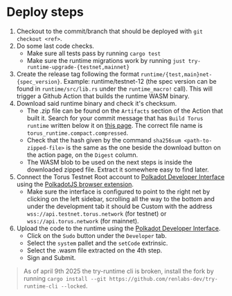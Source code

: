 # Deploy steps

1. Checkout to the commit/branch that should be deployed with `git checkout <ref>`.
2. Do some last code checks.
    - Make sure all tests pass by running `cargo test`
    - Make sure the runtime migrations work by running `just try-runtime-upgrade-{testnet,mainnet}`  
3. Create the release tag following the format `runtime/{test,main}net-{spec_version}`. Example: runtime/testnet-12 (the spec version can be found in `runtime/src/lib.rs` under the `runtime_macro!` call). This will trigger a Github Action that builds the runtime WASM binary.
4. Download said runtime binary and check it's checksum.
    - The .zip file can be found on the `Artifacts` section of the Action that built it. Search for your commit message that has `Build Torus runtime` written below it on [this page](https://github.com/renlabs-dev/torus-substrate/actions). The correct file name is `torus_runtime.compact.compressed`.
    - Check that the hash given by the command `sha256sum <path-to-zipped-file>` is the same as the one beside the download button on the action page, on the `Digest` column.
    - The WASM blob to be used on the next steps is inside the downloaded zipped file. Extract it somewhere easy to find later.
6. Connect the Torus Testnet Root account to [Polkadot Developer Interface](https://polkadot.js.org/apps/#/explorer) using the [PolkadotJS browser extension](https://polkadot.js.org/extension/).
    - Make sure the interface is configured to point to the right net by clicking on the left sidebar, scrolling all the way to the bottom and under the development tab it should be Custom with the address `wss://api.testnet.torus.network` (for testnet) or `wss://api.torus.network` (for mainnet).
7. Upload the code to the runtime using the [Polkadot Developer Interface](https://polkadot.js.org/apps/#/explorer).
    - Click on the `Sudo` button under the `Developer` tab.
    - Select the `system` pallet and the `setCode` extrinsic.
    - Select the .wasm file extracted on the 4th step.
    - Sign and Submit.

> As of april 9th 2025 the try-runtime cli is broken, install the fork by running `cargo install --git https://github.com/renlabs-dev/try-runtime-cli --locked`.
